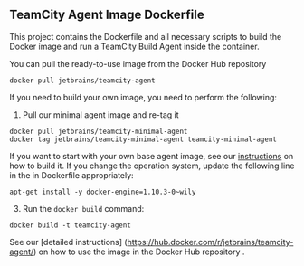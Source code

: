 ## TeamCity Agent Image Dockerfile

This project contains the Dockerfile and all necessary scripts to build the Docker image and run a TeamCity Build Agent inside the container.

You can pull the ready-to-use image from the Docker Hub repository
                                     
`docker pull jetbrains/teamcity-agent`

If you need to build your own image, you need to perform the following:

1) Pull our minimal agent image and re-tag it 
```
docker pull jetbrains/teamcity-minimal-agent
docker tag jetbrains/teamcity-minimal-agent teamcity-minimal-agent
```

If you want to start with your own base agent image, see our [instructions](https://github.com/JetBrains/teamcity-docker-minimal-agent) on how to build it.
If you change the operation system, update the following line in the in Dockerfile appropriately:  
```
apt-get install -y docker-engine=1.10.3-0~wily 
```

3) Run the `docker build` command:
```
docker build -t teamcity-agent
```

See our [detailed instructions] (https://hub.docker.com/r/jetbrains/teamcity-agent/) on how to use the image in the Docker Hub repository .
